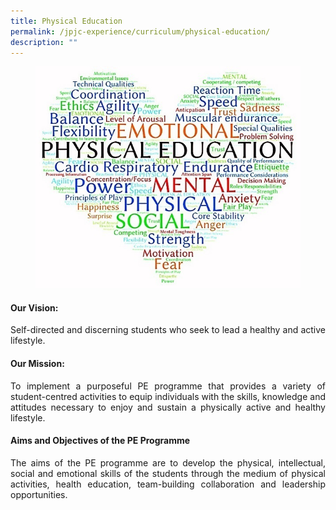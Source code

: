 ```yaml
---
title: Physical Education
permalink: /jpjc-experience/curriculum/physical-education/
description: ""
---
```

<figure>
<img src="/images/PE%201.jpg"></figure>

<div align=justify>
<h4><strong>Our Vision:</strong></h4>
	<p>Self-directed and discerning students who seek to lead a healthy and active lifestyle.</p>

<h4><strong>Our Mission:</strong></h4>
<p>To implement a purposeful PE programme that provides a variety of student-centred activities to equip individuals with the skills, knowledge and attitudes necessary to enjoy and sustain a physically active and healthy lifestyle.</p>

<h4><strong>Aims and Objectives of the PE Programme</strong></h4>
<p>
The aims of the PE programme are to develop the physical, intellectual, social and emotional skills of the students through the medium of physical activities, health education, team-building collaboration and leadership opportunities.</p>